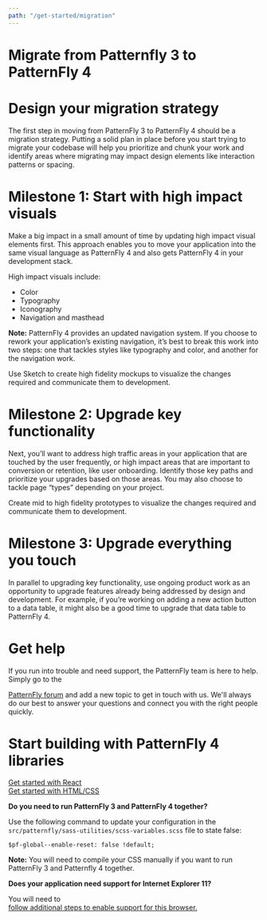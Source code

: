 ```yaml
---
path: "/get-started/migration"
---
```


<h1 class="pf-c-title pf-m-4xl">Migrate from Patternfly 3 to PatternFly 4</h1>

<h1 class="pf-c-title pf-m-3xl pf-u-mt-xl">Design your migration strategy</h1>
<p>The first step in moving from PatternFly 3 to PatternFly 4 should be a migration strategy. Putting a solid plan in place before you start trying to migrate your codebase will help you prioritize and chunk your work and identify areas where migrating may impact design elements like interaction patterns or spacing.</p>

<h1 class="pf-c-title pf-m-xl pf-u-mt-xl">Milestone 1: Start with high impact visuals</h1>
<p>Make a big impact in a small amount of time by updating high impact visual elements first. This approach enables you to move your application into the same visual language as PatternFly 4 and also gets PatternFly 4 in your development stack.</p>

<p>High impact visuals include:</p>
<ul>
<li>Color</li>
<li>Typography</li>
<li>Iconography</li>
<li>Navigation and masthead</li>
</ul>

<p><b>Note:</b> PatternFly 4 provides an updated navigation system. If you choose to rework your application’s existing navigation, it’s best to break this work into two steps: one that tackles styles like typography and color, and another for the navigation work.</p>  

<p>Use Sketch to create high fidelity mockups to visualize the changes required and communicate them to development.</p>

<h1 class="pf-c-title pf-m-xl pf-u-mt-xl">Milestone 2: Upgrade key functionality</h1>
<p>Next, you’ll want to address high traffic areas in your application that are touched by the user frequently, or high impact areas that are important to conversion or retention, like user onboarding. Identify those key paths and prioritize your upgrades based on those areas. You may also choose to tackle page “types” depending on your project.</p>

<p>Create mid to high fidelity prototypes to visualize the changes required and communicate them to development.</p>

<h1 class="pf-c-title pf-m-xl pf-u-mt-xl">Milestone 3: Upgrade everything you touch</h1>
<p>In parallel to upgrading key functionality, use ongoing product work as an opportunity to upgrade features already being addressed by design and development. For example, if you’re working on adding a new action button to a data table, it might also be a good time to upgrade that data table to PatternFly 4.</p>

<h1 class="pf-c-title pf-m-xl pf-u-mt-xl">Get help</h1>
<p>If you run into trouble and need support, the PatternFly team is here to help. Simply go to the <div class="link"><a href="https://forum.patternfly.org/c/support">PatternFly forum</a> and add a new topic to get in touch with us. We'll always do our best to answer your questions and connect you with the right people quickly.

<h1 class="pf-c-title pf-m-3xl pf-u-mt-xl">Start building with PatternFly 4 libraries</h1>
<div class="link"><a href="/v4/get-started/developers#react">Get started with React</a><i class="blueArrow fas fa-arrow-right pf-u-mx-sm"></i></div>

<div class="link"><a href="/v4/get-started/developers#html/css">Get started with HTML/CSS</a><i class="blueArrow fas fa-arrow-right pf-u-mx-sm"></i></div>

<p><b>Do you need to run PatternFly 3 and PatternFly 4 together?</b></p>
<p>Use the following command to update your configuration in the <code>src/patternfly/sass-utilities/scss-variables.scss</code> file to state false:

<code>$pf-global--enable-reset: false !default;</code>

<p><b>Note:</b> You will need to compile your CSS manually if you want to run PatternFly 3 and Patternfly 4 together.</p>

<p><b>Does your application need support for Internet Explorer 11?</b></p>
You will need to <div class="link"><a href="https://github.com/patternfly/patternfly-next/wiki/IE11-Support">follow additional steps to enable support for this browser.</a>
